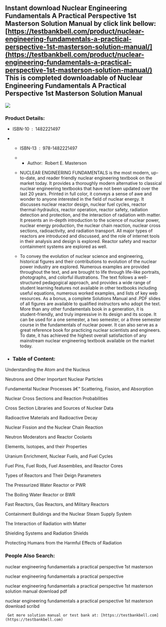 Instant download **Nuclear Engineering Fundamentals A Practical Perspective 1st Masterson Solution Manual** by click link bellow:  
[https://testbankbell.com/product/nuclear-engineering-fundamentals-a-practical-perspective-1st-masterson-solution-manual/](https://testbankbell.com/product/nuclear-engineering-fundamentals-a-practical-perspective-1st-masterson-solution-manual/)  
This is completed downloadable of Nuclear Engineering Fundamentals A Practical Perspective 1st Masterson Solution Manual
------------------------------------------------------------------------------------------------------------------------


![](https://testbankbell.com/wp-content/uploads/2023/05/nuclear-engineering-fundamentals-a-practical-perspective-1st-masterson-solution-manual.jpg)
### Product Details:


* ISBN-10 ‏ : ‎ 1482221497
* * ISBN-13 ‏ : ‎ 978-1482221497
  * * Author:  Robert E. Masterson
   
  * NUCLEAR ENGINEERING FUNDAMENTALS is the most modern, up-to-date, and reader friendly nuclear engineering textbook on the market today. It provides a thoroughly modern alternative to classical nuclear engineering textbooks that have not been updated over the last 20 years. Printed in full color, it conveys a sense of awe and wonder to anyone interested in the field of nuclear energy. It discusses nuclear reactor design, nuclear fuel cycles, reactor thermal-hydraulics, reactor operation, reactor safety, radiation detection and protection, and the interaction of radiation with matter. It presents an in-depth introduction to the science of nuclear power, nuclear energy production, the nuclear chain reaction, nuclear cross sections, radioactivity, and radiation transport. All major types of reactors are introduced and discussed, and the role of internet tools in their analysis and design is explored. Reactor safety and reactor containment systems are explored as well.
 
  * To convey the evolution of nuclear science and engineering, historical figures and their contributions to evolution of the nuclear power industry are explored. Numerous examples are provided throughout the text, and are brought to life through life-like portraits, photographs, and colorful illustrations. The text follows a well-structured pedagogical approach, and provides a wide range of student learning features not available in other textbooks including useful equations, numerous worked examples, and lists of key web resources. As a bonus, a complete Solutions Manual and .PDF slides of all figures are available to qualified instructors who adopt the text. More than any other fundamentals book in a generation, it is student-friendly, and truly impressive in its design and its scope. It can be used for a one semester, a two semester, or a three semester course in the fundamentals of nuclear power. It can also serve as a great reference book for practicing nuclear scientists and engineers. To date, it has achieved the highest overall satisfaction of any mainstream nuclear engineering textbook available on the market today.
 
* ### Table of Content:

Understanding the Atom and the Nucleus


Neutrons and Other Important Nuclear Particles


Fundamental Nuclear Processes â€“ Scattering, Fission, and Absorption


Nuclear Cross Sections and Reaction Probabilities


Cross Section Libraries and Sources of Nuclear Data


Radioactive Materials and Radioactive Decay


Nuclear Fission and the Nuclear Chain Reaction


Neutron Moderators and Reactor Coolants


Elements, Isotopes, and their Properties


Uranium Enrichment, Nuclear Fuels, and Fuel Cycles


Fuel Pins, Fuel Rods, Fuel Assemblies, and Reactor Cores


Types of Reactors and Their Deign Parameters


The Pressurized Water Reactor or PWR


The Boiling Water Reactor or BWR


Fast Reactors, Gas Reactors, and Military Reactors


Containment Buildings and the Nuclear Steam Supply System


The Interaction of Radiation with Matter


Shielding Systems and Radiation Shields


Protecting Humans from the Harmful Effects of Radiation



 ### People Also Search:


 nuclear engineering fundamentals a practical perspective 1st masterson

 nuclear engineering fundamentals a practical perspective

 nuclear engineering fundamentals a practical perspective 1st masterson solution manual download pdf

 nuclear engineering fundamentals a practical perspective 1st masterson download scribd


     Get more solution manual or test bank at: [https://testbankbell.com](https://testbankbell.com)
